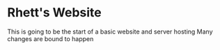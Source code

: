 # Rhett's Website
This is going to be the start of a basic website and server hosting
Many changes are bound to happen
